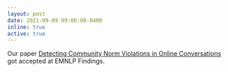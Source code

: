 ```yaml
---
layout: post
date: 2021-09-09 09:00:00-0400
inline: true
active: true
---
```

Our paper [Detecting Community Norm Violations in Online Conversations](https://aclanthology.org/2021.findings-emnlp.288.pdf) got accepted at EMNLP Findings. 